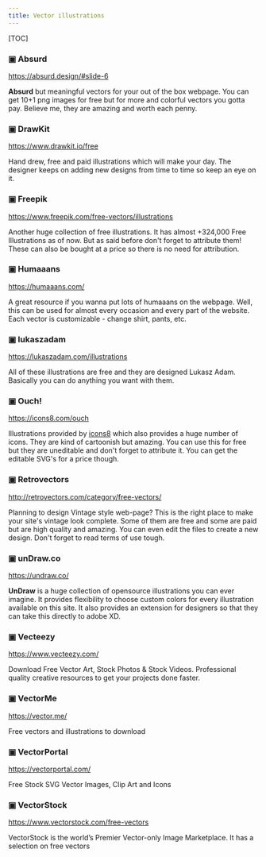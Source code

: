 ```yaml
---
title: Vector illustrations
---
```


[TOC]

### ▣ Absurd

<https://absurd.design/#slide-6>

**Absurd** but meaningful vectors for your out of the box webpage. You can get
10+1 png images for free but for more and colorful vectors you gotta pay.
Believe me, they are amazing and worth each penny.

### ▣ DrawKit

<https://www.drawkit.io/free>

Hand drew, free and paid illustrations which will make your day. The designer
keeps on adding new designs from time to time so keep an eye on it.

### ▣ Freepik

<https://www.freepik.com/free-vectors/illustrations>

Another huge collection of free illustrations. It has almost +324,000 Free
Illustrations as of now. But as said before don't forget to attribute them!
These can also be bought at a price so there is no need for attribution.

### ▣ Humaaans

<https://humaaans.com/>

A great resource if you wanna put lots of humaaans on the webpage.  Well,
this can be used for almost every occasion and every part of the website.
Each vector is customizable - change shirt, pants, etc.

### ▣ lukaszadam

<https://lukaszadam.com/illustrations>

All of these illustrations are free and they are designed Lukasz Adam.
Basically you can do anything you want with them.

### ▣ Ouch!

<https://icons8.com/ouch>

Illustrations provided by [icons8](https://icons8.com/) which also provides a
huge number of icons. They are kind of cartoonish but amazing. You can use
this for free but they are uneditable and don't forget to attribute it. You
can get the editable SVG's for a price though.

### ▣ Retrovectors

<http://retrovectors.com/category/free-vectors/>

Planning to design Vintage style web-page? This is the right place to make
your site's vintage look complete. Some of them are free and some are paid
but are high quality and amazing. You can even edit the files to create a new
design. Don't forget to read terms of use tough.


### ▣ unDraw.co

<https://undraw.co/>

**UnDraw** is a huge collection of opensource illustrations you can ever
imagine. It provides flexibility to choose custom colors for every illustration
available on this site.  It also provides an extension for designers so that
they can take this directly to adobe XD.

### ▣ Vecteezy

<https://www.vecteezy.com/>

Download Free Vector Art, Stock Photos & Stock Videos. Professional quality
creative resources to get your projects done faster.

### ▣ VectorMe

<https://vector.me/>

Free vectors and illustrations to download

### ▣ VectorPortal

<https://vectorportal.com/>

Free Stock SVG Vector Images, Clip Art and Icons

### ▣ VectorStock

<https://www.vectorstock.com/free-vectors>

VectorStock is the world’s Premier Vector-only Image Marketplace. It has a
selection on free vectors

